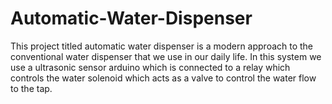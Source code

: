 # Automatic-Water-Dispenser
This project titled automatic water dispenser is a modern approach to the conventional water dispenser that we use in our daily life. In this system we use a ultrasonic sensor arduino which is connected to a relay which controls the water solenoid which acts as a valve to control the water flow to the tap.
